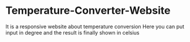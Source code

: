 # Temperature-Converter-Website
It is a responsive website about temperature conversion 
Here you can put input in degree and the result is finally shown in celsius 
